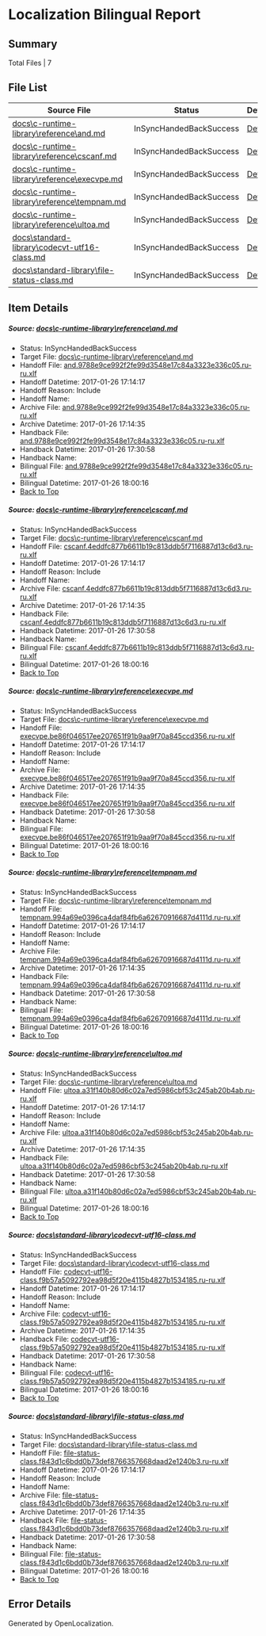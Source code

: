# <a name='report-top'></a> Localization Bilingual Report

## Summary
 Total Files | 7

## File List
 Source File | Status | Details 
 ----------- | ------ | ------- 
 [docs\c-runtime-library\reference\and.md](https://github.com/openlocalizationtestorg/cpp-docs/blob/3168772cbb7e8127523bc2fc2da5cc9b4f59beb8/docs/c-runtime-library/reference/and.md) | InSyncHandedBackSuccess | [Details](#ce7cd9078015c38d83f574699908f1b2b7a9ede52512)
 [docs\c-runtime-library\reference\cscanf.md](https://github.com/openlocalizationtestorg/cpp-docs/blob/3168772cbb7e8127523bc2fc2da5cc9b4f59beb8/docs/c-runtime-library/reference/cscanf.md) | InSyncHandedBackSuccess | [Details](#2e9fb43a6da4ffe556fb1e217cb583e69095d0092622)
 [docs\c-runtime-library\reference\execvpe.md](https://github.com/openlocalizationtestorg/cpp-docs/blob/3168772cbb7e8127523bc2fc2da5cc9b4f59beb8/docs/c-runtime-library/reference/execvpe.md) | InSyncHandedBackSuccess | [Details](#634cbaeba1610c7f656185ff159e3a03dcce3cf42657)
 [docs\c-runtime-library\reference\tempnam.md](https://github.com/openlocalizationtestorg/cpp-docs/blob/3168772cbb7e8127523bc2fc2da5cc9b4f59beb8/docs/c-runtime-library/reference/tempnam.md) | InSyncHandedBackSuccess | [Details](#fe877564ca417090633c66c86d03318fbe73838b3167)
 [docs\c-runtime-library\reference\ultoa.md](https://github.com/openlocalizationtestorg/cpp-docs/blob/3168772cbb7e8127523bc2fc2da5cc9b4f59beb8/docs/c-runtime-library/reference/ultoa.md) | InSyncHandedBackSuccess | [Details](#f2a21f767b8315b2f419e26dce1c2e02ef5631fa3184)
 [docs\standard-library\codecvt-utf16-class.md](https://github.com/openlocalizationtestorg/cpp-docs/blob/5187996fc377bca8633360082d07f7ec8a68ee57/docs/standard-library/codecvt-utf16-class.md) | InSyncHandedBackSuccess | [Details](#8ee859512a6b4a3050eec6f91d4b3c8449cf918a12602)
 [docs\standard-library\file-status-class.md](https://github.com/openlocalizationtestorg/cpp-docs/blob/85c900f2263ae1c1089478badc85388e3b5e8548/docs/standard-library/file-status-class.md) | InSyncHandedBackSuccess | [Details](#b6418446418b16233cea45440510cafb372dc2fd12702)

## Item Details
##### <a name='ce7cd9078015c38d83f574699908f1b2b7a9ede52512'></a> Source: [docs\c-runtime-library\reference\and.md](https://github.com/openlocalizationtestorg/cpp-docs/blob/3168772cbb7e8127523bc2fc2da5cc9b4f59beb8/docs/c-runtime-library/reference/and.md)
* Status: InSyncHandedBackSuccess
* Target File: [docs\c-runtime-library\reference\and.md](https://github.com/OpenLocalizationTestOrg/cpp-docs.ru-ru/blob/e63f99c98fe7898dcbaa1a0486d7ea1c54b8e53e/docs/c-runtime-library/reference/and.md)
* Handoff File: [and.9788e9ce992f2fe99d3548e17c84a3323e336c05.ru-ru.xlf](https://github.com/OpenLocalizationTestOrg/cpp-docs.handoff/blob/7a5392b635a94ab24b79f4fa2fb2cb7f468c6acc/ol-handoff/OpenLocalizationTestOrg/cpp-docs.ru-ru/master/mt/and.9788e9ce992f2fe99d3548e17c84a3323e336c05.ru-ru.xlf)
* Handoff Datetime: 2017-01-26 17:14:17
* Handoff Reason: Include
* Handoff Name: 
* Archive File: [and.9788e9ce992f2fe99d3548e17c84a3323e336c05.ru-ru.xlf](https://github.com/OpenLocalizationTestOrg/cpp-docs.handoff/blob/492ebd7e177151e83fbfb80149e8046b099327c6/ol-archive/OpenLocalizationTestOrg/cpp-docs.ru-ru/master/mt/and.9788e9ce992f2fe99d3548e17c84a3323e336c05.ru-ru.xlf)
* Archive Datetime: 2017-01-26 17:14:35
* Handback File: [and.9788e9ce992f2fe99d3548e17c84a3323e336c05.ru-ru.xlf](https://github.com/OpenLocalizationTestOrg/cpp-docs.handback/blob/55a14a3f49548253ec0ffdee5734bba099e31557/ol-handback/OpenLocalizationTestOrg/cpp-docs.ru-ru/master/mt/and.9788e9ce992f2fe99d3548e17c84a3323e336c05.ru-ru.xlf)
* Handback Datetime: 2017-01-26 17:30:58
* Handback Name: 
* Bilingual File: [and.9788e9ce992f2fe99d3548e17c84a3323e336c05.ru-ru.xlf](https://github.com/OpenLocalizationTestOrg/cpp-docs.handback/blob/55a14a3f49548253ec0ffdee5734bba099e31557/ol-handback/OpenLocalizationTestOrg/cpp-docs.ru-ru/master/mt/and.9788e9ce992f2fe99d3548e17c84a3323e336c05.ru-ru.xlf)
* Bilingual Datetime: 2017-01-26 18:00:16
* [Back to Top](#report-top)

##### <a name='2e9fb43a6da4ffe556fb1e217cb583e69095d0092622'></a> Source: [docs\c-runtime-library\reference\cscanf.md](https://github.com/openlocalizationtestorg/cpp-docs/blob/3168772cbb7e8127523bc2fc2da5cc9b4f59beb8/docs/c-runtime-library/reference/cscanf.md)
* Status: InSyncHandedBackSuccess
* Target File: [docs\c-runtime-library\reference\cscanf.md](https://github.com/OpenLocalizationTestOrg/cpp-docs.ru-ru/blob/e63f99c98fe7898dcbaa1a0486d7ea1c54b8e53e/docs/c-runtime-library/reference/cscanf.md)
* Handoff File: [cscanf.4eddfc877b6611b19c813ddb5f7116887d13c6d3.ru-ru.xlf](https://github.com/OpenLocalizationTestOrg/cpp-docs.handoff/blob/7a5392b635a94ab24b79f4fa2fb2cb7f468c6acc/ol-handoff/OpenLocalizationTestOrg/cpp-docs.ru-ru/master/mt/cscanf.4eddfc877b6611b19c813ddb5f7116887d13c6d3.ru-ru.xlf)
* Handoff Datetime: 2017-01-26 17:14:17
* Handoff Reason: Include
* Handoff Name: 
* Archive File: [cscanf.4eddfc877b6611b19c813ddb5f7116887d13c6d3.ru-ru.xlf](https://github.com/OpenLocalizationTestOrg/cpp-docs.handoff/blob/492ebd7e177151e83fbfb80149e8046b099327c6/ol-archive/OpenLocalizationTestOrg/cpp-docs.ru-ru/master/mt/cscanf.4eddfc877b6611b19c813ddb5f7116887d13c6d3.ru-ru.xlf)
* Archive Datetime: 2017-01-26 17:14:35
* Handback File: [cscanf.4eddfc877b6611b19c813ddb5f7116887d13c6d3.ru-ru.xlf](https://github.com/OpenLocalizationTestOrg/cpp-docs.handback/blob/55a14a3f49548253ec0ffdee5734bba099e31557/ol-handback/OpenLocalizationTestOrg/cpp-docs.ru-ru/master/mt/cscanf.4eddfc877b6611b19c813ddb5f7116887d13c6d3.ru-ru.xlf)
* Handback Datetime: 2017-01-26 17:30:58
* Handback Name: 
* Bilingual File: [cscanf.4eddfc877b6611b19c813ddb5f7116887d13c6d3.ru-ru.xlf](https://github.com/OpenLocalizationTestOrg/cpp-docs.handback/blob/55a14a3f49548253ec0ffdee5734bba099e31557/ol-handback/OpenLocalizationTestOrg/cpp-docs.ru-ru/master/mt/cscanf.4eddfc877b6611b19c813ddb5f7116887d13c6d3.ru-ru.xlf)
* Bilingual Datetime: 2017-01-26 18:00:16
* [Back to Top](#report-top)

##### <a name='634cbaeba1610c7f656185ff159e3a03dcce3cf42657'></a> Source: [docs\c-runtime-library\reference\execvpe.md](https://github.com/openlocalizationtestorg/cpp-docs/blob/3168772cbb7e8127523bc2fc2da5cc9b4f59beb8/docs/c-runtime-library/reference/execvpe.md)
* Status: InSyncHandedBackSuccess
* Target File: [docs\c-runtime-library\reference\execvpe.md](https://github.com/OpenLocalizationTestOrg/cpp-docs.ru-ru/blob/e63f99c98fe7898dcbaa1a0486d7ea1c54b8e53e/docs/c-runtime-library/reference/execvpe.md)
* Handoff File: [execvpe.be86f046517ee207651f91b9aa9f70a845ccd356.ru-ru.xlf](https://github.com/OpenLocalizationTestOrg/cpp-docs.handoff/blob/7a5392b635a94ab24b79f4fa2fb2cb7f468c6acc/ol-handoff/OpenLocalizationTestOrg/cpp-docs.ru-ru/master/mt/execvpe.be86f046517ee207651f91b9aa9f70a845ccd356.ru-ru.xlf)
* Handoff Datetime: 2017-01-26 17:14:17
* Handoff Reason: Include
* Handoff Name: 
* Archive File: [execvpe.be86f046517ee207651f91b9aa9f70a845ccd356.ru-ru.xlf](https://github.com/OpenLocalizationTestOrg/cpp-docs.handoff/blob/492ebd7e177151e83fbfb80149e8046b099327c6/ol-archive/OpenLocalizationTestOrg/cpp-docs.ru-ru/master/mt/execvpe.be86f046517ee207651f91b9aa9f70a845ccd356.ru-ru.xlf)
* Archive Datetime: 2017-01-26 17:14:35
* Handback File: [execvpe.be86f046517ee207651f91b9aa9f70a845ccd356.ru-ru.xlf](https://github.com/OpenLocalizationTestOrg/cpp-docs.handback/blob/55a14a3f49548253ec0ffdee5734bba099e31557/ol-handback/OpenLocalizationTestOrg/cpp-docs.ru-ru/master/mt/execvpe.be86f046517ee207651f91b9aa9f70a845ccd356.ru-ru.xlf)
* Handback Datetime: 2017-01-26 17:30:58
* Handback Name: 
* Bilingual File: [execvpe.be86f046517ee207651f91b9aa9f70a845ccd356.ru-ru.xlf](https://github.com/OpenLocalizationTestOrg/cpp-docs.handback/blob/55a14a3f49548253ec0ffdee5734bba099e31557/ol-handback/OpenLocalizationTestOrg/cpp-docs.ru-ru/master/mt/execvpe.be86f046517ee207651f91b9aa9f70a845ccd356.ru-ru.xlf)
* Bilingual Datetime: 2017-01-26 18:00:16
* [Back to Top](#report-top)

##### <a name='fe877564ca417090633c66c86d03318fbe73838b3167'></a> Source: [docs\c-runtime-library\reference\tempnam.md](https://github.com/openlocalizationtestorg/cpp-docs/blob/3168772cbb7e8127523bc2fc2da5cc9b4f59beb8/docs/c-runtime-library/reference/tempnam.md)
* Status: InSyncHandedBackSuccess
* Target File: [docs\c-runtime-library\reference\tempnam.md](https://github.com/OpenLocalizationTestOrg/cpp-docs.ru-ru/blob/e63f99c98fe7898dcbaa1a0486d7ea1c54b8e53e/docs/c-runtime-library/reference/tempnam.md)
* Handoff File: [tempnam.994a69e0396ca4daf84fb6a62670916687d4111d.ru-ru.xlf](https://github.com/OpenLocalizationTestOrg/cpp-docs.handoff/blob/7a5392b635a94ab24b79f4fa2fb2cb7f468c6acc/ol-handoff/OpenLocalizationTestOrg/cpp-docs.ru-ru/master/mt/tempnam.994a69e0396ca4daf84fb6a62670916687d4111d.ru-ru.xlf)
* Handoff Datetime: 2017-01-26 17:14:17
* Handoff Reason: Include
* Handoff Name: 
* Archive File: [tempnam.994a69e0396ca4daf84fb6a62670916687d4111d.ru-ru.xlf](https://github.com/OpenLocalizationTestOrg/cpp-docs.handoff/blob/492ebd7e177151e83fbfb80149e8046b099327c6/ol-archive/OpenLocalizationTestOrg/cpp-docs.ru-ru/master/mt/tempnam.994a69e0396ca4daf84fb6a62670916687d4111d.ru-ru.xlf)
* Archive Datetime: 2017-01-26 17:14:35
* Handback File: [tempnam.994a69e0396ca4daf84fb6a62670916687d4111d.ru-ru.xlf](https://github.com/OpenLocalizationTestOrg/cpp-docs.handback/blob/55a14a3f49548253ec0ffdee5734bba099e31557/ol-handback/OpenLocalizationTestOrg/cpp-docs.ru-ru/master/mt/tempnam.994a69e0396ca4daf84fb6a62670916687d4111d.ru-ru.xlf)
* Handback Datetime: 2017-01-26 17:30:58
* Handback Name: 
* Bilingual File: [tempnam.994a69e0396ca4daf84fb6a62670916687d4111d.ru-ru.xlf](https://github.com/OpenLocalizationTestOrg/cpp-docs.handback/blob/55a14a3f49548253ec0ffdee5734bba099e31557/ol-handback/OpenLocalizationTestOrg/cpp-docs.ru-ru/master/mt/tempnam.994a69e0396ca4daf84fb6a62670916687d4111d.ru-ru.xlf)
* Bilingual Datetime: 2017-01-26 18:00:16
* [Back to Top](#report-top)

##### <a name='f2a21f767b8315b2f419e26dce1c2e02ef5631fa3184'></a> Source: [docs\c-runtime-library\reference\ultoa.md](https://github.com/openlocalizationtestorg/cpp-docs/blob/3168772cbb7e8127523bc2fc2da5cc9b4f59beb8/docs/c-runtime-library/reference/ultoa.md)
* Status: InSyncHandedBackSuccess
* Target File: [docs\c-runtime-library\reference\ultoa.md](https://github.com/OpenLocalizationTestOrg/cpp-docs.ru-ru/blob/e63f99c98fe7898dcbaa1a0486d7ea1c54b8e53e/docs/c-runtime-library/reference/ultoa.md)
* Handoff File: [ultoa.a31f140b80d6c02a7ed5986cbf53c245ab20b4ab.ru-ru.xlf](https://github.com/OpenLocalizationTestOrg/cpp-docs.handoff/blob/7a5392b635a94ab24b79f4fa2fb2cb7f468c6acc/ol-handoff/OpenLocalizationTestOrg/cpp-docs.ru-ru/master/mt/ultoa.a31f140b80d6c02a7ed5986cbf53c245ab20b4ab.ru-ru.xlf)
* Handoff Datetime: 2017-01-26 17:14:17
* Handoff Reason: Include
* Handoff Name: 
* Archive File: [ultoa.a31f140b80d6c02a7ed5986cbf53c245ab20b4ab.ru-ru.xlf](https://github.com/OpenLocalizationTestOrg/cpp-docs.handoff/blob/492ebd7e177151e83fbfb80149e8046b099327c6/ol-archive/OpenLocalizationTestOrg/cpp-docs.ru-ru/master/mt/ultoa.a31f140b80d6c02a7ed5986cbf53c245ab20b4ab.ru-ru.xlf)
* Archive Datetime: 2017-01-26 17:14:35
* Handback File: [ultoa.a31f140b80d6c02a7ed5986cbf53c245ab20b4ab.ru-ru.xlf](https://github.com/OpenLocalizationTestOrg/cpp-docs.handback/blob/55a14a3f49548253ec0ffdee5734bba099e31557/ol-handback/OpenLocalizationTestOrg/cpp-docs.ru-ru/master/mt/ultoa.a31f140b80d6c02a7ed5986cbf53c245ab20b4ab.ru-ru.xlf)
* Handback Datetime: 2017-01-26 17:30:58
* Handback Name: 
* Bilingual File: [ultoa.a31f140b80d6c02a7ed5986cbf53c245ab20b4ab.ru-ru.xlf](https://github.com/OpenLocalizationTestOrg/cpp-docs.handback/blob/55a14a3f49548253ec0ffdee5734bba099e31557/ol-handback/OpenLocalizationTestOrg/cpp-docs.ru-ru/master/mt/ultoa.a31f140b80d6c02a7ed5986cbf53c245ab20b4ab.ru-ru.xlf)
* Bilingual Datetime: 2017-01-26 18:00:16
* [Back to Top](#report-top)

##### <a name='8ee859512a6b4a3050eec6f91d4b3c8449cf918a12602'></a> Source: [docs\standard-library\codecvt-utf16-class.md](https://github.com/openlocalizationtestorg/cpp-docs/blob/5187996fc377bca8633360082d07f7ec8a68ee57/docs/standard-library/codecvt-utf16-class.md)
* Status: InSyncHandedBackSuccess
* Target File: [docs\standard-library\codecvt-utf16-class.md](https://github.com/OpenLocalizationTestOrg/cpp-docs.ru-ru/blob/e63f99c98fe7898dcbaa1a0486d7ea1c54b8e53e/docs/standard-library/codecvt-utf16-class.md)
* Handoff File: [codecvt-utf16-class.f9b57a5092792ea98d5f20e4115b4827b1534185.ru-ru.xlf](https://github.com/OpenLocalizationTestOrg/cpp-docs.handoff/blob/7a5392b635a94ab24b79f4fa2fb2cb7f468c6acc/ol-handoff/OpenLocalizationTestOrg/cpp-docs.ru-ru/master/mt/codecvt-utf16-class.f9b57a5092792ea98d5f20e4115b4827b1534185.ru-ru.xlf)
* Handoff Datetime: 2017-01-26 17:14:17
* Handoff Reason: Include
* Handoff Name: 
* Archive File: [codecvt-utf16-class.f9b57a5092792ea98d5f20e4115b4827b1534185.ru-ru.xlf](https://github.com/OpenLocalizationTestOrg/cpp-docs.handoff/blob/492ebd7e177151e83fbfb80149e8046b099327c6/ol-archive/OpenLocalizationTestOrg/cpp-docs.ru-ru/master/mt/codecvt-utf16-class.f9b57a5092792ea98d5f20e4115b4827b1534185.ru-ru.xlf)
* Archive Datetime: 2017-01-26 17:14:35
* Handback File: [codecvt-utf16-class.f9b57a5092792ea98d5f20e4115b4827b1534185.ru-ru.xlf](https://github.com/OpenLocalizationTestOrg/cpp-docs.handback/blob/55a14a3f49548253ec0ffdee5734bba099e31557/ol-handback/OpenLocalizationTestOrg/cpp-docs.ru-ru/master/mt/codecvt-utf16-class.f9b57a5092792ea98d5f20e4115b4827b1534185.ru-ru.xlf)
* Handback Datetime: 2017-01-26 17:30:58
* Handback Name: 
* Bilingual File: [codecvt-utf16-class.f9b57a5092792ea98d5f20e4115b4827b1534185.ru-ru.xlf](https://github.com/OpenLocalizationTestOrg/cpp-docs.handback/blob/55a14a3f49548253ec0ffdee5734bba099e31557/ol-handback/OpenLocalizationTestOrg/cpp-docs.ru-ru/master/mt/codecvt-utf16-class.f9b57a5092792ea98d5f20e4115b4827b1534185.ru-ru.xlf)
* Bilingual Datetime: 2017-01-26 18:00:16
* [Back to Top](#report-top)

##### <a name='b6418446418b16233cea45440510cafb372dc2fd12702'></a> Source: [docs\standard-library\file-status-class.md](https://github.com/openlocalizationtestorg/cpp-docs/blob/85c900f2263ae1c1089478badc85388e3b5e8548/docs/standard-library/file-status-class.md)
* Status: InSyncHandedBackSuccess
* Target File: [docs\standard-library\file-status-class.md](https://github.com/OpenLocalizationTestOrg/cpp-docs.ru-ru/blob/e63f99c98fe7898dcbaa1a0486d7ea1c54b8e53e/docs/standard-library/file-status-class.md)
* Handoff File: [file-status-class.f843d1c6bdd0b73def8766357668daad2e1240b3.ru-ru.xlf](https://github.com/OpenLocalizationTestOrg/cpp-docs.handoff/blob/7a5392b635a94ab24b79f4fa2fb2cb7f468c6acc/ol-handoff/OpenLocalizationTestOrg/cpp-docs.ru-ru/master/mt/file-status-class.f843d1c6bdd0b73def8766357668daad2e1240b3.ru-ru.xlf)
* Handoff Datetime: 2017-01-26 17:14:17
* Handoff Reason: Include
* Handoff Name: 
* Archive File: [file-status-class.f843d1c6bdd0b73def8766357668daad2e1240b3.ru-ru.xlf](https://github.com/OpenLocalizationTestOrg/cpp-docs.handoff/blob/492ebd7e177151e83fbfb80149e8046b099327c6/ol-archive/OpenLocalizationTestOrg/cpp-docs.ru-ru/master/mt/file-status-class.f843d1c6bdd0b73def8766357668daad2e1240b3.ru-ru.xlf)
* Archive Datetime: 2017-01-26 17:14:35
* Handback File: [file-status-class.f843d1c6bdd0b73def8766357668daad2e1240b3.ru-ru.xlf](https://github.com/OpenLocalizationTestOrg/cpp-docs.handback/blob/55a14a3f49548253ec0ffdee5734bba099e31557/ol-handback/OpenLocalizationTestOrg/cpp-docs.ru-ru/master/mt/file-status-class.f843d1c6bdd0b73def8766357668daad2e1240b3.ru-ru.xlf)
* Handback Datetime: 2017-01-26 17:30:58
* Handback Name: 
* Bilingual File: [file-status-class.f843d1c6bdd0b73def8766357668daad2e1240b3.ru-ru.xlf](https://github.com/OpenLocalizationTestOrg/cpp-docs.handback/blob/55a14a3f49548253ec0ffdee5734bba099e31557/ol-handback/OpenLocalizationTestOrg/cpp-docs.ru-ru/master/mt/file-status-class.f843d1c6bdd0b73def8766357668daad2e1240b3.ru-ru.xlf)
* Bilingual Datetime: 2017-01-26 18:00:16
* [Back to Top](#report-top)


## Error Details

Generated by OpenLocalization.
